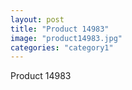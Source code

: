 ```yaml
---
layout: post
title: "Product 14983"
image: "product14983.jpg"
categories: "category1"
---
```

Product 14983

